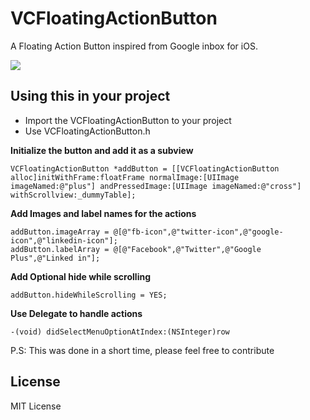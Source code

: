 # VCFloatingActionButton
A Floating Action Button inspired from Google inbox for iOS.


![](http://i.imgur.com/yh4MwCB.gif)
## Using this in your project
- Import the VCFloatingActionButton to your project
- Use VCFloatingActionButton.h 

**Initialize the button and add it as a subview**
```
VCFloatingActionButton *addButton = [[VCFloatingActionButton alloc]initWithFrame:floatFrame normalImage:[UIImage imageNamed:@"plus"] andPressedImage:[UIImage imageNamed:@"cross"] withScrollview:_dummyTable];
```

**Add Images and label names for the actions**
```
addButton.imageArray = @[@"fb-icon",@"twitter-icon",@"google-icon",@"linkedin-icon"];
addButton.labelArray = @[@"Facebook",@"Twitter",@"Google Plus",@"Linked in"];
```

**Add Optional hide while scrolling**
```
addButton.hideWhileScrolling = YES;
```

**Use Delegate to handle actions**
```
-(void) didSelectMenuOptionAtIndex:(NSInteger)row
```


P.S: This was done in a short time, please feel free to contribute

## License
MIT License


